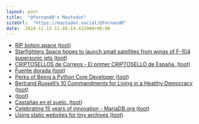 ```yaml
---
layout: post
title:  "@fernand0's Mastodon"
siteUrl:  "https://mastodon.social/@fernand0"
date:  2024-11-13 11:40:14.432000+00:00
---
```

*  [RIP botsin.space ](https://muffinlabs.com/posts/2024/10/29/10-29-rip-botsin-space) ([toot](https://mastodon.social/@fernand0/113475453873687117))
*  [Starfighters Space hopes to launch small satellites from wings of F-104 supersonic jets ](https://eu.floridatoday.com/story/tech/science/space/2024/10/23/starfighters-space-testing-jet-wing-rocket-launches-at-nasa-kennedy-space-center-cape-canaveral/75454852007) ([toot](https://mastodon.social/@fernand0/113475118307832744))
*  [CRIPTOSELLOS de Correos - El primer CRIPTOSELLO de España. ](https://www.criptosello.correos.es) ([toot](https://mastodon.social/@fernand0/113474870596187760))
*  [Fuente dorada ](https://www.flickr.com/photos/fernand0/54123211845) ([toot](https://mastodon.social/@fernand0/113474075118699735))
*  [Perks of Being a Python Core Developer ](https://mariatta.ca/posts/perks-of-python-core) ([toot](https://mastodon.social/@fernand0/113474047445229136))
*  [Bertrand Russell’s 10 Commandments for Living in a Healthy Democracy ](https://www.openculture.com/2024/11/bertrand-russells-10-commandments-for-living-in-a-healthy-democracy.htm) ([toot](https://mastodon.social/@fernand0/113473265605299791))
*  [ ](https://masto.es/@aperalesf) ([toot](https://mastodon.social/@fernand0/113471580698503922))
*  [Castañas en el suelo. ](https://avecesunafoto.wordpress.com/2024/11/12/castanas-en-el-suelo) ([toot](https://mastodon.social/@fernand0/113471384603625024))
*  [Celebrating 15 years of innovation - MariaDB.org ](https://mariadb.org/celebrating-15-years-of-innovation) ([toot](https://mastodon.social/@fernand0/113471353166922524))
*  [Using static websites for tiny archives ](https://alexwlchan.net/2024/static-websites) ([toot](https://mastodon.social/@fernand0/113471224148088027))
